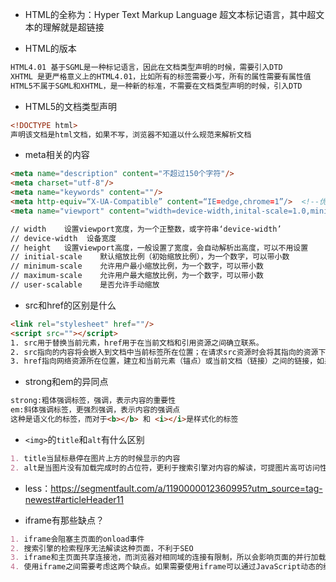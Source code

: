 + HTML的全称为：Hyper Text Markup Language 超文本标记语言，其中超文本的理解就是超链接

+ HTML的版本

```md
HTML4.01 基于SGML是一种标记语言，因此在文档类型声明的时候，需要引入DTD
XHTML 是更严格意义上的HTML4.01，比如所有的标签需要小写，所有的属性需要有属性值
HTML5不属于SGML和XHTML，是一种新的标准，不需要在文档类型声明的时候，引入DTD
```

+ HTML5的文档类型声明

```html
<!DOCTYPE html>
声明该文档是html文档，如果不写，浏览器不知道以什么规范来解析文档
```

+ meta相关的内容

```html
<meta name="description" content="不超过150个字符"/>
<meta charset="utf-8"/>
<meta name="keywords" content=""/>
<meta http-equiv=“X-UA-Compatible” content=“IE=edge,chrome=1”/>  <!--优先使用 IE 最新版本和 Chrome-->
<meta name="viewport" content="width=device-width,inital-scale=1.0,minimum-sacle=1.0,maximum-scale-1.0,user-scaleable=no">

// width    设置viewport宽度，为一个正整数，或字符串‘device-width’
// device-width  设备宽度
// height   设置viewport高度，一般设置了宽度，会自动解析出高度，可以不用设置
// initial-scale    默认缩放比例（初始缩放比例），为一个数字，可以带小数
// minimum-scale    允许用户最小缩放比例，为一个数字，可以带小数
// maximum-scale    允许用户最大缩放比例，为一个数字，可以带小数
// user-scalable    是否允许手动缩放
```

+ src和href的区别是什么

```html
<link rel="stylesheet" href=""/>
<script src=""></script>
1. src用于替换当前元素，href用于在当前文档和引用资源之间确立联系。
2. src指向的内容将会嵌入到文档中当前标签所在位置；在请求src资源时会将其指向的资源下载并应用到文档内，例如js脚本，img图片和frame等元素
3. href指向网络资源所在位置，建立和当前元素（锚点）或当前文档（链接）之间的链接，如果我们在文档中添加<link href="common.css" rel="stylesheet"/>那么浏览器会识别该文档为css文件，就会并行下载资源并且不会停止对当前文档的处理。
```

+ strong和em的异同点

```html
strong:粗体强调标签，强调，表示内容的重要性
em:斜体强调标签，更强烈强调，表示内容的强调点
这种是语义化的标签，而对于<b></b> 和 <i></i>是样式化的标签
```

+ `<img>`的`title`和`alt`有什么区别

```md
1. title当鼠标悬停在图片上方的时候显示的内容
2. alt是当图片没有加载完成时的占位符，更利于搜索引擎对内容的解读，可提图片高可访问性
```

+ less：https://segmentfault.com/a/1190000012360995?utm_source=tag-newest#articleHeader11

+ iframe有那些缺点？

```md
1. iframe会阻塞主页面的onload事件
2. 搜索引擎的检索程序无法解读这种页面，不利于SEO
3. iframe和主页面共享连接池，而浏览器对相同域的连接有限制，所以会影响页面的并行加载
4. 使用iframe之间需要考虑这两个缺点。如果需要使用iframe可以通过JavaScript动态的给iframe添加src属性值，这样可以绕开以上两个问题
```